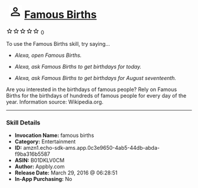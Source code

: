 # &nbsp;<img src="skill_icon" alt="Famous Births icon" width="36"> [Famous Births](http://alexa.amazon.com/#skills/amzn1.echo-sdk-ams.app.0c3e9650-4ab5-44db-abda-f9ba316b5587)
![0 stars](../../images/ic_star_border_black_18dp_1x.png)![0 stars](../../images/ic_star_border_black_18dp_1x.png)![0 stars](../../images/ic_star_border_black_18dp_1x.png)![0 stars](../../images/ic_star_border_black_18dp_1x.png)![0 stars](../../images/ic_star_border_black_18dp_1x.png) 0

To use the Famous Births skill, try saying...

* *Alexa, open Famous Births.*

* *Alexa, ask Famous Births to get birthdays for today.*

* *Alexa, ask Famous Births to get birthdays for August seventeenth.*

Are you interested in the birthdays of famous people? Rely on Famous Births for the birthdays of hundreds of famous people for every day of the year. Information source: Wikipedia.org.

***

### Skill Details

* **Invocation Name:** famous births
* **Category:** Entertainment
* **ID:** amzn1.echo-sdk-ams.app.0c3e9650-4ab5-44db-abda-f9ba316b5587
* **ASIN:** B01DKLV0CM
* **Author:** Appbly.com
* **Release Date:** March 29, 2016 @ 06:28:51
* **In-App Purchasing:** No
